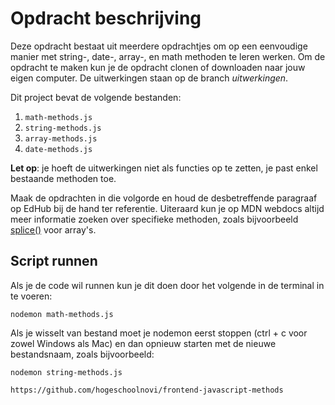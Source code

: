 # Opdracht beschrijving

Deze opdracht bestaat uit meerdere opdrachtjes om op een eenvoudige manier met string-, date-, array-, en math methoden te leren werken. Om de opdracht te maken kun je de opdracht clonen of downloaden naar jouw eigen computer. De uitwerkingen staan op de branch _uitwerkingen_.

Dit project bevat de volgende bestanden:

1. `math-methods.js`
2. `string-methods.js`
3. `array-methods.js`
4. `date-methods.js`

**Let op**: je hoeft de uitwerkingen niet als functies op te zetten, je past enkel bestaande methoden toe.

Maak de opdrachten in die volgorde en houd de desbetreffende paragraaf op EdHub bij de hand ter referentie. Uiteraard kun je op MDN webdocs altijd meer informatie zoeken over specifieke methoden, zoals bijvoorbeeld [splice()](https://developer.mozilla.org/en-US/docs/Web/JavaScript/Reference/Global_Objects/Array/splice) voor array's.

## Script runnen
Als je de code wil runnen kun je dit doen door het volgende in de terminal in te voeren:

`nodemon math-methods.js`

Als je wisselt van bestand moet je nodemon eerst stoppen (ctrl + c voor zowel Windows als Mac) en dan opnieuw starten met de nieuwe bestandsnaam, zoals bijvoorbeeld:

`nodemon string-methods.js`

`https://github.com/hogeschoolnovi/frontend-javascript-methods`
